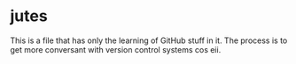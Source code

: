 # jutes

This is a file that has only the learning of GitHub stuff in it. The process is to get more conversant with version control systems cos eii.
